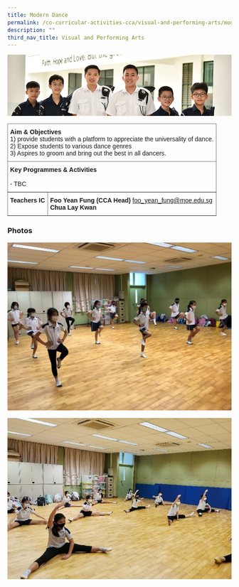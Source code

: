```yaml
---
title: Modern Dance
permalink: /co-curricular-activities-cca/visual-and-performing-arts/modern-dance/
description: ""
third_nav_title: Visual and Performing Arts
---
```

![](/images/Website%20Banners%20Subpage/948x260%20masterhead%20-%20Co%20Curricular%20Activities4.jpg)
<style type="text/css">
.tg  {border-collapse:collapse;border-spacing:0;}
.tg td{border-color:black;border-style:solid;border-width:1px;font-family:Arial, sans-serif;font-size:14px;
  overflow:hidden;padding:10px 5px;word-break:normal;}
.tg th{border-color:black;border-style:solid;border-width:1px;font-family:Arial, sans-serif;font-size:14px;
  font-weight:normal;overflow:hidden;padding:10px 5px;word-break:normal;}
.tg .tg-0pky{border-color:inherit;text-align:left;vertical-align:top}
</style>
<table class="tg">
<thead>
  <tr>
    <th class="tg-0pky" colspan="2"><span style="font-weight:bold">Aim &amp; Objectives</span><br><span style="font-weight:normal">1) provide students with a platform to appreciate the universality of dance.</span><br><span style="font-weight:normal">2) Expose students to various dance genres </span><br><span style="font-weight:normal">3) Aspires to groom and bring out the best in all dancers.</span><br></th>
  </tr>
</thead>
<tbody>
  <tr>
    <td class="tg-0pky" colspan="2"><span style="font-weight:bold;font-style:normal">Key Programmes &amp; Activities</span><br><br>- TBC<br></td>
  </tr>
  <tr>
    <td class="tg-0pky"><span style="font-weight:bold">Teachers IC</span></td>
    <td class="tg-0pky"><span style="font-weight:700;font-style:normal">Foo Yean Fung (CCA Head) </span><a href="mailto:foo_yean_fung@moe.edu.sg" target="_blank" rel="noopener noreferrer">foo_yean_fung@moe.edu.sg</a><br><span style="font-weight:700;font-style:normal">Chua Lay Kwan</span></td>
  </tr>
</tbody>
</table>

### Photos

![](/images/int%20dance%201.jpg)

![](/images/int%20dance%202.jpg)